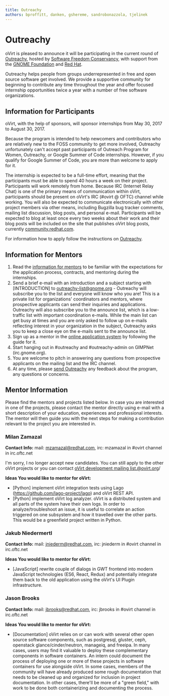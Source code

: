 ```yaml
---
title: Outreachy
authors: bproffitt, danken, gshereme, sandrobonazzola, tjelinek
---
```


<!-- TODO: Content review
Mikey recommendation: Convert to a blog post and archive
-->

# Outreachy

oVirt is pleased to announce it will be participating in the current round of [Outreachy](//www.gnome.org/outreachy/),
hosted by [Software Freedom Conservancy](//sfconservancy.org/), with support from the [GNOME Foundation](//www.gnome.org/foundation/) and [Red Hat](//redhat.com).

Outreachy helps people from groups underrepresented in free and open source software get involved. We provide a supportive community for beginning to contribute any time throughout the year and offer focused internship opportunities twice a year with a number of free software organizations.

## Information for Participants

oVirt, with the help of sponsors, will sponsor internships from May 30, 2017 to August 30, 2017.

Because the program is intended to help newcomers and contributors who are relatively new to the FOSS community to get more involved, Outreachy unfortunately can't accept past participants of Outreach Program for Women, Outreachy, or Google Summer of Code internships. However, if you qualify for Google Summer of Code, you are more than welcome to apply for it.

The internship is expected to be a full-time effort, meaning that the participants must be able to spend 40 hours a week on their project. Participants will work remotely from home. Because IRC (Internet Relay Chat) is one of the primary means of communication within oVirt, participants should be present on oVirt's IRC (#ovirt @ OFTC) channel while working. You will also be expected to communicate electronically with other project members via other means, including Bugzilla bug tracker comments, mailing list discussion, blog posts, and personal e-mail. Participants will be expected to blog at least once every two weeks about their work and their blog posts will be included on the site that publishes oVirt blog posts, currently [community.redhat.com](//community.redhat.com).

For information how to apply follow the instructions on [Outreachy](//www.gnome.org/outreachy/).

## Information for Mentors

1.  Read the [information for mentors](//wiki.gnome.org/Outreachy/Admin/InfoForMentors) to be familiar with the expectations for the application process, contracts, and mentoring during the internships.
2.  Send a brief e-mail with an introduction and a subject starting with [INTRODUCTION] to outreachy-list@gnome.org - Outreachy will subscribe you to the list and everyone will know who you are! This is a private list for organizations' coordinators and mentors, where prospective applicants can send their inquiries and applications. Outreachy will also subscribe you to the announce list, which is a low-traffic list with important coordination e-mails. While the main list can get busy at times and you are only asked to follow up on e-mails reflecting interest in your organization in the subject, Outreachy asks you to keep a close eye on the e-mails sent to the announce list.
3.  Sign up as a mentor in the [online application system](//outreachy.gnome.org/) by following the guide for it.
4.  Start hanging out in #outreachy and #outreachy-admin on GIMPNet (irc.gnome.org).
5.  You are welcome to pitch in answering any questions from prospective applicants on the mailing list and the IRC channel.
6.  At any time, please [send Outreachy](//wiki.gnome.org/action/show/Outreachy/Admin?action=show&redirect=OutreachProgramForWomen%2FAdmin#Contact) any feedback about the program, any questions or concerns.

## Mentor Information

Please find the mentors and projects listed below. In case you are interested in one of the projects, please contact the mentor directly using e-mail with a short description of your education, experiences and professional interests. The mentor will then guide you with the next steps for making a contribution relevant to the project you are interested in.

### Milan Zamazal

**Contact Info:** mail: mzamazal@redhat.com, irc: mzamazal in #ovirt channel in irc.oftc.net

I'm sorry, I no longer accept new candidates.  You can still apply to the other oVirt projects or you can contact [oVirt development mailing list](https://lists.ovirt.org/archives/list/devel).@ovirt.org/

**Ideas You would like to mentor for oVirt:**

*  [Python] implement oVirt integration tests using Lago  (https://github.com/lago-project/lago) and oVirt REST API.
*  [Python] implement oVirt log analyzer. oVirt is a distributed system and all parts of the system have their own logs. In order to analyze/troubleshoot an issue, it is useful to correlate an action triggered on one subsystem and how it travelled over the other parts. This would be a greenfield project written in Python.

### Jakub Niedermertl

**Contact Info:** mail: jniederm@redhat.com, irc: jniederm in #ovirt channel in irc.oftc.net

**Ideas You would like to mentor for oVirt:**

*  [JavaScript] rewrite couple of dialogs in GWT frontend into modern JavaScript technologies (ES6, React, Redux) and potentially integrate them back to the old application using the oVirt's UI Plugin infrastructure.

### Jason Brooks

**Contact Info:** mail: jbrooks@redhat.com, irc: jbrooks in #ovirt channel in irc.oftc.net

**Ideas You would like to mentor for oVirt:**

*  [Documentation] oVirt relies on or can work with several other open source software components, such as postgresql, gluster, ceph, openstack glance/cinder/neutron, manageiq, and freeipa. In many cases, users may find it valuable to deploy these complementary components in software containers. An intern could document the process of deploying one or more of these projects in software containers for use alongside oVirt. In some cases, members of the community will have already produced some rough documentation that needs to be cleaned up and organized for inclusion in project documentation. In other cases, there'll be more of a "green field," with work to be done both containerizing and documenting the process.


